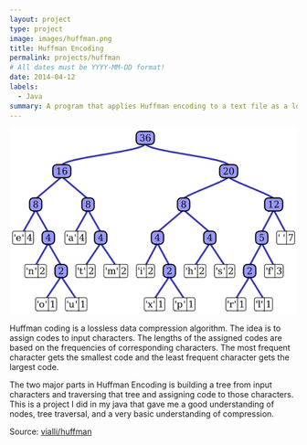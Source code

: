 ```yaml
---
layout: project
type: project
image: images/huffman.png
title: Huffman Encoding
permalink: projects/huffman
# All dates must be YYYY-MM-DD format!
date: 2014-04-12
labels:
  - Java
summary: A program that applies Huffman encoding to a text file as a lossless data compression algorithm.
---
```


<img class="centered" src="../images/huffman2.png">

Huffman coding is a lossless data compression algorithm. The idea is to assign codes to input characters. The lengths of the assigned codes are based on the frequencies of corresponding characters. The most frequent character gets the smallest code and the least frequent character gets the largest code.

The two major parts in Huffman Encoding is building a tree from input characters and traversing that tree and assigning code to those characters. This is a project I did in my java that gave me a good understanding of nodes, tree traversal, and a very basic understanding of compression. 

Source: <a href="https://github.com/vialli/huffman"><i class="large github icon "></i>vialli/huffman</a>

